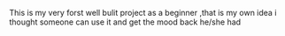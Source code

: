 This is my very forst well bulit project as a beginner ,that is my own idea i thought someone can use it and get the mood back he/she had
